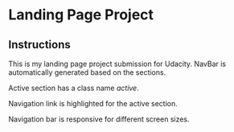 # Landing Page Project


## Instructions

This is my landing page project submission for Udacity. NavBar is automatically generated based on the sections.

Active section has a class name *active*.

Navigation link is highlighted for the active section.

Navigation bar is responsive for different screen sizes.